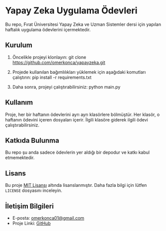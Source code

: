 # Yapay Zeka Uygulama Ödevleri

Bu repo, Fırat Üniversitesi Yapay Zeka ve Uzman Sistemler dersi için yapılan haftalık uygulama ödevlerini içermektedir.

## Kurulum

1. Öncelikle projeyi klonlayın: git clone https://github.com/omerkonca/yapayzeka.git
 
2. Projede kullanılan bağımlılıkları yüklemek için aşağıdaki komutları çalıştırın: pip install -r requirements.txt
  
3. Daha sonra, projeyi çalıştırabilirsiniz: python main.py


## Kullanım

Proje, her bir haftanın ödevlerini ayrı ayrı klasörlere bölmüştür. Her klasör, o haftanın ödevini içeren dosyaları içerir. İlgili klasöre giderek ilgili ödevi çalıştırabilirsiniz.

## Katkıda Bulunma

Bu repo şu anda sadece ödevlerin yer aldığı bir depodur ve katkı kabul etmemektedir.

## Lisans

Bu proje [MIT Lisansı](LICENSE.txt) altında lisanslanmıştır. Daha fazla bilgi için lütfen `LICENSE` dosyasını inceleyin.

## İletişim Bilgileri

- E-posta: omerkonca01@gmail.com
- Proje Linki: [GitHub](https://github.com/omerkonca/yapayzeka)
   
  
 
  
  
 
 
  
 
  
 
